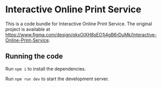 
  # Interactive Online Print Service

  This is a code bundle for Interactive Online Print Service. The original project is available at https://www.figma.com/design/qkxOiXH8sEO1j4gB6rDuMk/Interactive-Online-Print-Service.

  ## Running the code

  Run `npm i` to install the dependencies.

  Run `npm run dev` to start the development server.
  